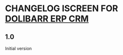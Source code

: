 # CHANGELOG ISCREEN FOR <a href="https://www.dolibarr.org">DOLIBARR ERP CRM</a>

## 1.0
Initial version

